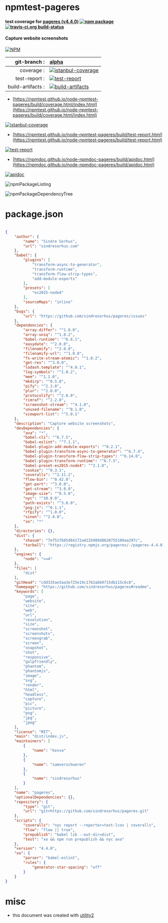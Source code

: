 # npmtest-pageres

#### test coverage for  [pageres (v4.4.0)](https://github.com/sindresorhus/pageres#readme)  [![npm package](https://img.shields.io/npm/v/npmtest-pageres.svg?style=flat-square)](https://www.npmjs.org/package/npmtest-pageres) [![travis-ci.org build-status](https://api.travis-ci.org/npmtest/node-npmtest-pageres.svg)](https://travis-ci.org/npmtest/node-npmtest-pageres)

#### Capture website screenshots

[![NPM](https://nodei.co/npm/pageres.png?downloads=true&downloadRank=true&stars=true)](https://www.npmjs.com/package/pageres)

| git-branch : | [alpha](https://github.com/npmtest/node-npmtest-pageres/tree/alpha)|
|--:|:--|
| coverage : | [![istanbul-coverage](https://npmtest.github.io/node-npmtest-pageres/build/coverage.badge.svg)](https://npmtest.github.io/node-npmtest-pageres/build/coverage.html/index.html)|
| test-report : | [![test-report](https://npmtest.github.io/node-npmtest-pageres/build/test-report.badge.svg)](https://npmtest.github.io/node-npmtest-pageres/build/test-report.html)|
| build-artifacts : | [![build-artifacts](https://npmtest.github.io/node-npmtest-pageres/glyphicons_144_folder_open.png)](https://github.com/npmtest/node-npmtest-pageres/tree/gh-pages/build)|

- [https://npmtest.github.io/node-npmtest-pageres/build/coverage.html/index.html](https://npmtest.github.io/node-npmtest-pageres/build/coverage.html/index.html)

[![istanbul-coverage](https://npmtest.github.io/node-npmtest-pageres/build/screenCapture.buildCi.browser.%252Ftmp%252Fbuild%252Fcoverage.lib.html.png)](https://npmtest.github.io/node-npmtest-pageres/build/coverage.html/index.html)

- [https://npmtest.github.io/node-npmtest-pageres/build/test-report.html](https://npmtest.github.io/node-npmtest-pageres/build/test-report.html)

[![test-report](https://npmtest.github.io/node-npmtest-pageres/build/screenCapture.buildCi.browser.%252Ftmp%252Fbuild%252Ftest-report.html.png)](https://npmtest.github.io/node-npmtest-pageres/build/test-report.html)

- [https://npmdoc.github.io/node-npmdoc-pageres/build/apidoc.html](https://npmdoc.github.io/node-npmdoc-pageres/build/apidoc.html)

[![apidoc](https://npmdoc.github.io/node-npmdoc-pageres/build/screenCapture.buildCi.browser.%252Ftmp%252Fbuild%252Fapidoc.html.png)](https://npmdoc.github.io/node-npmdoc-pageres/build/apidoc.html)

![npmPackageListing](https://npmtest.github.io/node-npmtest-pageres/build/screenCapture.npmPackageListing.svg)

![npmPackageDependencyTree](https://npmtest.github.io/node-npmtest-pageres/build/screenCapture.npmPackageDependencyTree.svg)



# package.json

```json

{
    "author": {
        "name": "Sindre Sorhus",
        "url": "sindresorhus.com"
    },
    "babel": {
        "plugins": [
            "transform-async-to-generator",
            "transform-runtime",
            "transform-flow-strip-types",
            "add-module-exports"
        ],
        "presets": [
            "es2015-node4"
        ],
        "sourceMaps": "inline"
    },
    "bugs": {
        "url": "https://github.com/sindresorhus/pageres/issues"
    },
    "dependencies": {
        "array-differ": "^1.0.0",
        "array-uniq": "^1.0.2",
        "babel-runtime": "^6.6.1",
        "easydate": "^2.0.0",
        "filenamify": "^2.0.0",
        "filenamify-url": "^1.0.0",
        "fs-write-stream-atomic": "^1.0.2",
        "get-res": "^3.0.0",
        "lodash.template": "^4.0.1",
        "log-symbols": "^1.0.2",
        "mem": "^1.1.0",
        "mkdirp": "^0.5.0",
        "pify": "^2.3.0",
        "plur": "^2.0.0",
        "protocolify": "^2.0.0",
        "rimraf": "^2.2.8",
        "screenshot-stream": "^4.1.0",
        "unused-filename": "^0.1.0",
        "viewport-list": "^5.0.1"
    },
    "description": "Capture website screenshots",
    "devDependencies": {
        "ava": "*",
        "babel-cli": "^6.7.5",
        "babel-eslint": "^7.1.1",
        "babel-plugin-add-module-exports": "^0.2.1",
        "babel-plugin-transform-async-to-generator": "^6.7.4",
        "babel-plugin-transform-flow-strip-types": "^6.14.0",
        "babel-plugin-transform-runtime": "^6.7.5",
        "babel-preset-es2015-node4": "^2.1.0",
        "cookie": "^0.3.1",
        "coveralls": "^2.11.2",
        "flow-bin": "^0.42.0",
        "get-port": "^3.0.0",
        "get-stream": "^3.0.0",
        "image-size": "^0.5.0",
        "nyc": "^10.0.0",
        "path-exists": "^3.0.0",
        "png-js": "^0.1.1",
        "rfpify": "^1.0.0",
        "sinon": "^2.0.0",
        "xo": "*"
    },
    "directories": {},
    "dist": {
        "shasum": "7ef51f685d64172a422b989d8628755189aa297c",
        "tarball": "https://registry.npmjs.org/pageres/-/pageres-4.4.0.tgz"
    },
    "engines": {
        "node": ">=4"
    },
    "files": [
        "dist"
    ],
    "gitHead": "cdd335ae3aa3e725e19c1762abb9715db115c6c8",
    "homepage": "https://github.com/sindresorhus/pageres#readme",
    "keywords": [
        "page",
        "website",
        "site",
        "web",
        "url",
        "resolution",
        "size",
        "screenshot",
        "screenshots",
        "screengrab",
        "screen",
        "snapshot",
        "shot",
        "responsive",
        "gulpfriendly",
        "phantom",
        "phantomjs",
        "image",
        "svg",
        "render",
        "html",
        "headless",
        "capture",
        "pic",
        "picture",
        "png",
        "jpg",
        "jpeg"
    ],
    "license": "MIT",
    "main": "dist/index.js",
    "maintainers": [
        {
            "name": "kevva"
        },
        {
            "name": "samverschueren"
        },
        {
            "name": "sindresorhus"
        }
    ],
    "name": "pageres",
    "optionalDependencies": {},
    "repository": {
        "type": "git",
        "url": "git+https://github.com/sindresorhus/pageres.git"
    },
    "scripts": {
        "coveralls": "nyc report --reporter=text-lcov | coveralls",
        "flow": "flow || true",
        "prepublish": "babel lib --out-dir=dist",
        "test": "xo && npm run prepublish && nyc ava"
    },
    "version": "4.4.0",
    "xo": {
        "parser": "babel-eslint",
        "rules": {
            "generator-star-spacing": "off"
        }
    }
}
```



# misc
- this document was created with [utility2](https://github.com/kaizhu256/node-utility2)
